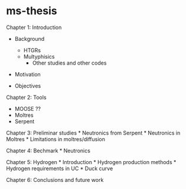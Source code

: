 # ms-thesis

Chapter 1: Introduction
- Background
	* HTGRs
	* Multyphisics
		- Other studies and other codes

- Motivation
- Objectives

Chapter 2: Tools
- MOOSE ??
- Moltres
- Serpent

Chapter 3: Preliminar studies
	* Neutronics from Serpent
	* Neutronics in Moltres
	* Limitations in moltres/diffusion

Chapter 4: Bechmark
	* Neutronics

Chapter 5: Hydrogen
	* Introduction
	* Hydrogen production methods
	* Hydrogen requirements in UC
	* Duck curve

Chapter 6: Conclusions and future work